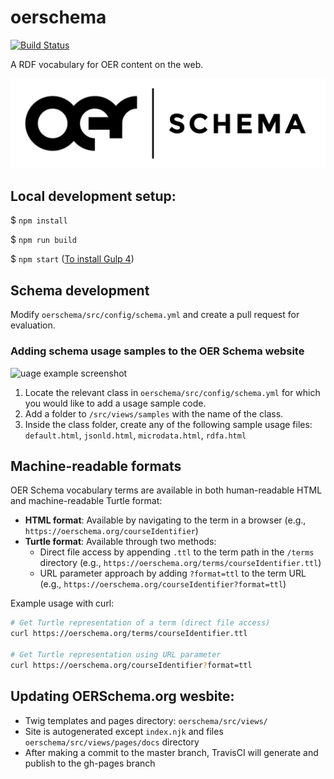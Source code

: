 # oerschema
[![Build Status](https://travis-ci.org/open-curriculum/oerschema.svg?branch=master)](https://travis-ci.org/open-curriculum/oerschema)

A RDF vocabulary for OER content on the web.

<a href="https://raw.githubusercontent.com/open-curriculum/oerschema-logo/master/png/oerschema-logo-horizontal-800x@2x.png" target="_blank"><img src="https://raw.githubusercontent.com/open-curriculum/oerschema-logo/master/png/oerschema-logo-horizontal-800x@2x.png" alt="OER Schema" style="width:800px;"></a>

## Local development setup:

$ `npm install`

$ `npm run build`

$ `npm start` ([To install Gulp 4](https://gulpjs.com/docs/en/getting-started/quick-start))

## Schema development

Modify `oerschema/src/config/schema.yml` and create a pull request for evaluation.

### Adding schema usage samples to the OER Schema website

![uage example screenshot](https://github.com/open-curriculum/oerschema/raw/master/src/images/usage-samples.png)

1. Locate the relevant class in `oerschema/src/config/schema.yml` for which you would like to add a usage sample code.
2. Add a folder to  `/src/views/samples` with the name of the class.
3. Inside the class folder, create any of the following sample usage files: `default.html`, `jsonld.html`, `microdata.html`, `rdfa.html`

## Machine-readable formats

OER Schema vocabulary terms are available in both human-readable HTML and machine-readable Turtle format:

- **HTML format**: Available by navigating to the term in a browser (e.g., `https://oerschema.org/courseIdentifier`)
- **Turtle format**: Available through two methods:
  - Direct file access by appending `.ttl` to the term path in the `/terms` directory (e.g., `https://oerschema.org/terms/courseIdentifier.ttl`)
  - URL parameter approach by adding `?format=ttl` to the term URL (e.g., `https://oerschema.org/courseIdentifier?format=ttl`)

Example usage with curl:
```bash
# Get Turtle representation of a term (direct file access)
curl https://oerschema.org/terms/courseIdentifier.ttl

# Get Turtle representation using URL parameter
curl https://oerschema.org/courseIdentifier?format=ttl
```

## Updating OERSchema.org wesbite:

- Twig templates and pages directory: `oerschema/src/views/`
- Site is autogenerated except `index.njk` and files `oerschema/src/views/pages/docs` directory
- After making a commit to the master branch, TravisCI will generate and publish to the gh-pages branch

